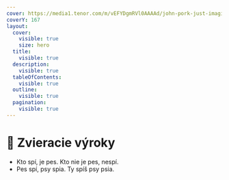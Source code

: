 ```yaml
---
cover: https://media1.tenor.com/m/vEFYDgmRVl0AAAAd/john-pork-just-imagine.gif
coverY: 167
layout:
  cover:
    visible: true
    size: hero
  title:
    visible: true
  description:
    visible: true
  tableOfContents:
    visible: true
  outline:
    visible: true
  pagination:
    visible: true
---
```


# 🦆 Zvieracie výroky

* Kto spí, je pes. Kto nie je pes, nespí.
* Pes spí, psy spia. Ty spíš psy psia.
